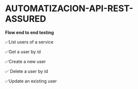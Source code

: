 # AUTOMATIZACION-API-REST-ASSURED

**Flow end to end testing**

 ✅List users of a service
 
 ✅Get a user by id
 
 ✅Create a new user
 
 ✅ Delete a user by id
 
 ✅Update an existing user
 
